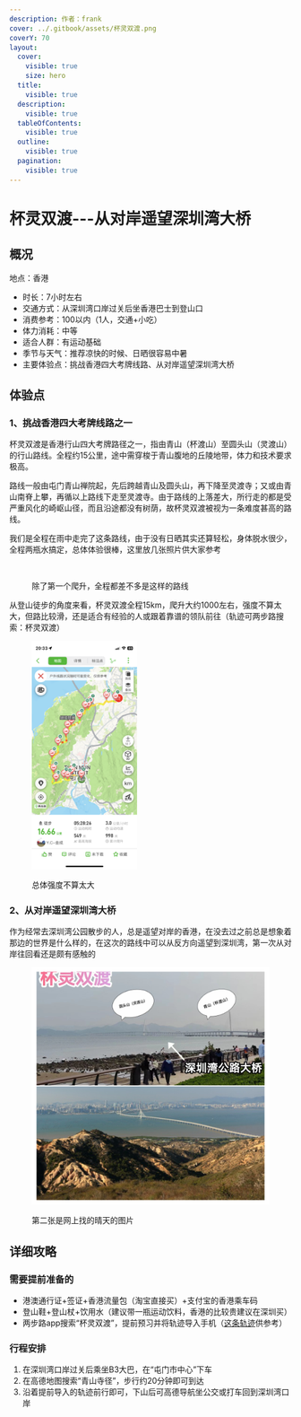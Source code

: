 ```yaml
---
description: 作者：frank
cover: ../.gitbook/assets/杯灵双渡.png
coverY: 70
layout:
  cover:
    visible: true
    size: hero
  title:
    visible: true
  description:
    visible: true
  tableOfContents:
    visible: true
  outline:
    visible: true
  pagination:
    visible: true
---
```


# 杯灵双渡---从对岸遥望深圳湾大桥

## 概况

地点：香港

* 时长：7小时左右
* 交通方式：从深圳湾口岸过关后坐香港巴士到登山口
* 消费参考：100以内（1人，交通+小吃）
* 体力消耗：中等
* 适合人群：有运动基础
* 季节与天气：推荐凉快的时候、日晒很容易中暑
* 主要体验点：挑战香港四大考牌线路、从对岸遥望深圳湾大桥

## 体验点

### 1、挑战香港四大考牌线路之一

杯灵双渡是香港行山四大考牌路径之一，指由青山（杯渡山）至圆头山（灵渡山）的行山路线。全程约15公里，途中需穿梭于青山腹地的丘陵地带，体力和技术要求极高。

路线一般由屯门青山禅院起，先后跨越青山及圆头山，再下降至灵渡寺；又或由青山南脊上攀，再循以上路线下走至灵渡寺。由于路线的上落差大，所行走的都是受严重风化的崎岖山径，而且沿途都没有树荫，故杯灵双渡被视为一条难度甚高的路线。

我们是全程在雨中走完了这条路线，由于没有日晒其实还算轻松，身体脱水很少，全程两瓶水搞定，总体体验很棒，这里放几张照片供大家参考

<figure><img src="../.gitbook/assets/杯灵双渡1.jpg" alt=""><figcaption><p>除了第一个爬升，全程都差不多是这样的路线</p></figcaption></figure>

从登山徒步的角度来看，杯灵双渡全程15km，爬升大约1000左右，强度不算太大，但路比较滑，还是适合有经验的人或跟着靠谱的领队前往（轨迹可两步路搜索：杯灵双渡）

<figure><img src="../.gitbook/assets/杯灵双渡2.PNG" alt="" width="188"><figcaption><p>总体强度不算太大</p></figcaption></figure>

### 2、从对岸遥望深圳湾大桥

作为经常去深圳湾公园散步的人，总是遥望对岸的香港，在没去过之前总是想象着那边的世界是什么样的，在这次的路线中可以从反方向遥望到深圳湾，第一次从对岸往回看还是颇有感触的

<figure><img src="../.gitbook/assets/杯灵双渡3.jpg" alt=""><figcaption><p>第二张是网上找的晴天的图片</p></figcaption></figure>

## 详细攻略

### 需要提前准备的

* 港澳通行证+签证+香港流量包（淘宝直接买）+支付宝的香港乘车码
* 登山鞋+登山杖+饮用水（建议带一瓶运动饮料，香港的比较贵建议在深圳买）
* 两步路app搜索“杯灵双渡”，提前预习并将轨迹导入手机（[这条轨迹](https://www.2bulu.com/track/track\_detail.htm?trackId=rGGMjrtmGbfp%2FR2KBg5Tzw%3D%3D)供参考）

### 行程安排

1. 在深圳湾口岸过关后乘坐B3大巴，在“屯门市中心”下车
2. 在高德地图搜索“青山寺径”，步行约20分钟即可到达
3. 沿着提前导入的轨迹前行即可，下山后可高德导航坐公交或打车回到深圳湾口岸
